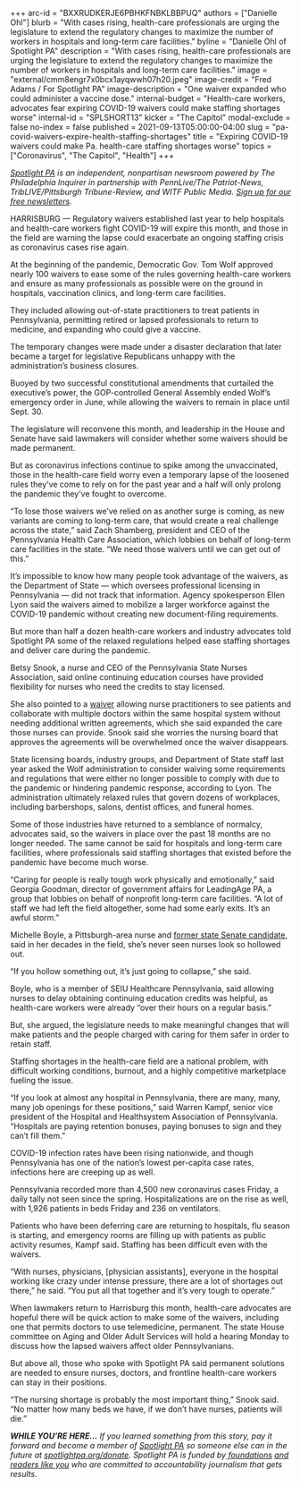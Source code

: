 +++
arc-id = "BXXRUDKERJE6PBHKFNBKLBBPUQ"
authors = ["Danielle Ohl"]
blurb = "With cases rising, health-care professionals are urging the legislature to extend the regulatory changes to maximize the number of workers in hospitals and long-term care facilities."
byline = "Danielle Ohl of Spotlight PA"
description = "With cases rising, health-care professionals are urging the legislature to extend the regulatory changes to maximize the number of workers in hospitals and long-term care facilities."
image = "external/cmm8engr7x0bcx1ayqwwh07h20.jpeg"
image-credit = "Fred Adams / For Spotlight PA"
image-description = "One waiver expanded who could administer a vaccine dose."
internal-budget = "Health-care workers, advocates fear expiring COVID-19 waivers could make staffing shortages worse"
internal-id = "SPLSHORT13"
kicker = "The Capitol"
modal-exclude = false
no-index = false
published = 2021-09-13T05:00:00-04:00
slug = "pa-covid-waivers-expire-health-staffing-shortages"
title = "Expiring COVID-19 waivers could make Pa. health-care staffing shortages worse"
topics = ["Coronavirus", "The Capitol", "Health"]
+++

<a href="https://lesspage.com/"><i>Spotlight PA</i></a><i>&nbsp;is an independent, nonpartisan newsroom powered by The Philadelphia Inquirer in partnership with PennLive/The Patriot-News, TribLIVE/Pittsburgh Tribune-Review, and WITF Public Media.&nbsp;</i><a href="https://lesspage.com/newsletters"><i>Sign up for our free newsletters</i></a><i>.</i>

HARRISBURG —&nbsp;Regulatory waivers established last year to help hospitals and health-care workers fight COVID-19 will expire this month, and those in the field are warning the lapse could exacerbate an ongoing staffing crisis as coronavirus cases rise again.

At the beginning of the pandemic, Democratic Gov. Tom Wolf approved nearly 100 waivers to ease some of the rules governing health-care workers and ensure as many professionals as possible were on the ground in hospitals, vaccination clinics, and long-term care facilities.

They included allowing out-of-state practitioners to treat patients in Pennsylvania, permitting retired or lapsed professionals to return to medicine, and expanding who could give a vaccine.

<script src="https://lesspage.com/embed.js" async></script><div data-spl-embed-version="1" data-spl-src="https://lesspage.com/embeds/newsletter/"></div>

The temporary changes were made under a disaster declaration that later became a target for legislative Republicans unhappy with the administration’s business closures.

Buoyed by two successful constitutional amendments that curtailed the executive’s power, the GOP-controlled General Assembly ended Wolf’s emergency order in June, while allowing the waivers to remain in place until Sept. 30.

The legislature will reconvene this month, and leadership in the House and Senate have said lawmakers will consider whether some waivers should be made permanent.

But as coronavirus infections continue to spike among the unvaccinated, those in the health-care field worry even a temporary lapse of the loosened rules they’ve come to rely on for the past year and a half will only prolong the pandemic they’ve fought to overcome.

“To lose those waivers we’ve relied on as another surge is coming, as new variants are coming to long-term care, that would create a real challenge across the state,” said Zach Shamberg, president and CEO of the Pennsylvania Health Care Association, which lobbies on behalf of long-term care facilities in the state. “We need those waivers until we can get out of this.”

It’s impossible to know how many people took advantage of the waivers, as the Department of State —&nbsp;which oversees professional licensing in Pennsylvania — did not track that information. Agency spokesperson Ellen Lyon said the waivers aimed to mobilize a larger workforce against the COVID-19 pandemic without creating new document-filing requirements.

But more than half a dozen health-care workers and industry advocates told Spotlight PA some of the relaxed regulations helped ease staffing shortages and deliver care during the pandemic.

Betsy Snook, a nurse and CEO of the Pennsylvania State Nurses Association, said online continuing education courses have provided flexibility for nurses who need the credits to stay licensed.

She also pointed to a <a href="https://www.dos.pa.gov/Documents/2020-03-27-Summary-of-Additional-Nursing-Waivers.pdf">waiver</a> allowing nurse practitioners to see patients and collaborate with multiple doctors within the same hospital system without needing additional written agreements, which she said expanded the care those nurses can provide. Snook said she worries the nursing board that approves the agreements will be overwhelmed once the waiver disappears.

State licensing boards, industry groups, and Department of State staff last year asked the Wolf administration to consider waiving some requirements and regulations that were either no longer possible to comply with due to the pandemic or hindering pandemic response, according to Lyon. The administration ultimately relaxed rules that govern dozens of workplaces, including barbershops, salons, dentist offices, and funeral homes.

Some of those industries have returned to a semblance of normalcy, advocates said, so the waivers in place over the past 18 months are no longer needed. The same cannot be said for hospitals and long-term care facilities, where professionals said staffing shortages that existed before the pandemic have become much worse.

“Caring for people is really tough work physically and emotionally,” said Georgia Goodman, director of government affairs for LeadingAge PA, a group that lobbies on behalf of nonprofit long-term care facilities. “A lot of staff we had left the field altogether, some had some early exits. It’s an awful storm.”

Michelle Boyle, a Pittsburgh-area nurse and <a href="https://archive.theincline.com/2017/10/16/can-democrats-take-back-randy-vulakovichs-38th-pa-senate-district/">former state Senate candidate</a>, said in her decades in the field, she’s never seen nurses look so hollowed out.

“If you hollow something out, it’s just going to collapse,” she said.

Boyle, who is a member of SEIU Healthcare Pennsylvania, said allowing nurses to delay obtaining continuing education credits was helpful, as health-care workers were already “over their hours on a regular basis.”

But, she argued, the legislature needs to make meaningful changes that will make patients and the people charged with caring for them safer in order to retain staff.

Staffing shortages in the health-care field are a national problem, with difficult working conditions, burnout, and a highly competitive marketplace fueling the issue.

“If you look at almost any hospital in Pennsylvania, there are many, many, many job openings for these positions,” said Warren Kampf, senior vice president of the Hospital and Healthsystem Association of Pennsylvania. “Hospitals are paying retention bonuses, paying bonuses to sign and they can’t fill them.”

COVID-19 infection rates have been rising nationwide, and though Pennsylvania has one of the nation’s lowest per-capita case rates, infections here are creeping up as well.

Pennsylvania recorded more than 4,500 new coronavirus cases Friday, a daily tally not seen since the spring. Hospitalizations are on the rise as well, with 1,926 patients in beds Friday and 236 on ventilators.

Patients who have been deferring care are returning to hospitals, flu season is starting, and emergency rooms are filling up with patients as public activity resumes, Kampf said. Staffing has been difficult even with the waivers.

<script src="https://lesspage.com/embed.js" async></script><div data-spl-embed-version="1" data-spl-src="https://lesspage.com/embeds/donate/?teaser_text=If%20you%20learned%20something%20from%20this%20report%2C%20pay%20it%20forward%20and%20become%20a%20member%20of%20Spotlight%20PA%20so%20someone%20else%20can%20in%20the%20future."></div>

“With nurses, physicians, [physician assistants], everyone in the hospital working like crazy under intense pressure, there are a lot of shortages out there,” he said. “You put all that together and it’s very tough to operate.”

When lawmakers return to Harrisburg this month, health-care advocates are hopeful there will be quick action to make some of the waivers, including one that permits doctors to use telemedicine, permanent. The state House committee on Aging and Older Adult Services will hold a hearing Monday to discuss how the lapsed waivers affect older Pennsylvanians.

But above all, those who spoke with Spotlight PA said permanent solutions are needed to ensure nurses, doctors, and frontline health-care workers can stay in their positions.

“The nursing shortage is probably the most important thing,” Snook said. “No matter how many beds we have, if we don’t have nurses, patients will die.”

<i><b>WHILE YOU’RE HERE...</b></i><i> If you learned something from this story, pay it forward and become a member of </i><a href="https://lesspage.com/"><i>Spotlight PA</i></a><i> so someone else can in the future at </i><a href="http://spotlightpa.org/donate"><i>spotlightpa.org/donate</i></a><i>. Spotlight PA is funded by</i><a href="https://lesspage.com/support"><i> foundations</i></a><i> </i><a href="https://lesspage.com/support"><i>and readers like you</i></a><i> who are committed to accountability journalism that gets results.</i>
